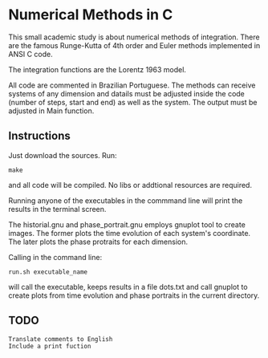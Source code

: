 # Numerical Methods in C

This small academic study is about numerical methods of integration. There are the famous Runge-Kutta of 4th order and Euler methods implemented in ANSI C code. 

The integration functions are the Lorentz 1963 model.

All code are commented in Brazilian Portuguese. The methods can receive systems of any dimension and datails must be adjusted inside the code (number of steps, start and end) as well as the system. The output must be adjusted in Main function. 


## Instructions

Just download the sources. Run:

	make

and all code will be compiled. No libs or addtional resources are required. 

Running anyone of the executables in the commmand line will print the results in the terminal screen. 

The historial.gnu and phase_portrait.gnu employs gnuplot tool to create images. The former plots the time evolution of each system's coordinate. The later plots the phase protraits for each dimension.

Calling in the command line:
	
	run.sh executable_name

will call the executable, keeps results in a file dots.txt and call gnuplot to create plots from time evolution and phase portraits in the current directory. 




## TODO
	
	Translate comments to English
	Include a print fuction
	


